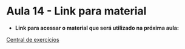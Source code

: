 # Aula 14 - Link para material

* **Link para acessar o material que será utilizado na próxima aula:**

[Central de exercícios](D:\repoCode\cod3r\Exercícios\CentralDeExercicios.cs)
